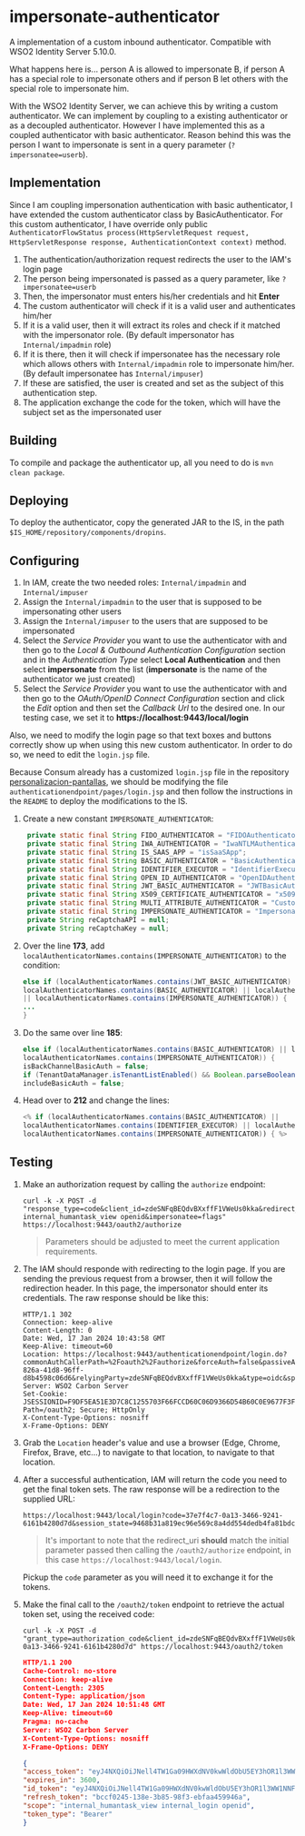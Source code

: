 # impersonate-authenticator

A implementation of a custom inbound authenticator. Compatible with WSO2 Identity Server 5.10.0.

What happens here is... person A is allowed to impersonate B, if person A has a special role to impersonate others and if person B let others with the special role to impersonate him.

With the WSO2 Identity Server, we can achieve this by writing a custom authenticator. We can implement by coupling to a existing authenticator or as a decoupled authenticator.
However I have implemented this as a coupled authenticator with basic authenticator. Reason behind this was the person I want to impersonate is sent in a query parameter (`?impersonatee=userb`).

## Implementation

Since I am coupling impersonation authentication with basic authenticator, I have extended the custom authenticator class by BasicAuthenticator. For this custom authenticator, I have override only public `AuthenticatorFlowStatus process(HttpServletRequest request, HttpServletResponse response, AuthenticationContext context)` method.

1. The authentication/authorization request redirects the user to the IAM's login page
2. The person being impersonated is passed as a query parameter, like `?impersonatee=userb`
3. Then, the impersonator must enters his/her credentials and hit **Enter**
4. The custom authenticator will check if it is a valid user and authenticates him/her
5. If it is a valid user, then it will extract its roles and check if it matched with the impersonator role. (By default impersonator has `Internal/impadmin` role)
6. If it is there, then it will check if impersonatee has the necessary role which allows others with `Internal/impadmin` role to impersonate him/her. (By default impersonatee has `Internal/impuser`)
7. If these are satisfied, the user is created and set as the subject of this authentication step.
8. The application exchange the code for the token, which will have the subject set as the impersonated user

## Building

To compile and package the authenticator up, all you need to do is `mvn clean package`.

## Deploying

To deploy the authenticator, copy the generated JAR to the IS, in the path `$IS_HOME/repository/components/dropins`.

## Configuring

1. In IAM, create the two needed roles: `Internal/impadmin` and `Internal/impuser`
2. Assign the `Internal/impadmin` to the user that is supposed to be impersonating other users
3. Assign the `Internal/impuser` to the users that are supposed to be impersonated
4. Select the *Service Provider* you want to use the authenticator with and then go to the *Local & Outbound Authentication Configuration* section and in the *Authentication Type* select **Local Authentication** and then select **impersonate** from the list (**impersonate** is the name of the authenticator we just created)
5. Select the *Service Provider* you want to use the authenticator with and then go to the *OAuth/OpenID Connect Configuration* section and click the *Edit* option and then set the *Callback Url* to the desired one. In our testing case, we set it to **https://localhost:9443/local/login**

Also, we need to modify the login page so that text boxes and buttons correctly show up when using this new custom authenticator. In order to do so, we need to edit the `login.jsp` file.

Because Consum already has a customized `login.jsp` file in the repository [personalizacion-pantallas](https://desgitlab.consum.es/webConsum/iam/personalizacion-pantallas.git), we should be modifying the file `authenticationendpoint/pages/login.jsp` and then follow the instructions in the `README` to deploy the modifications to the IS.  

1. Create a new constant `IMPERSONATE_AUTHENTICATOR`:
   ```java
    private static final String FIDO_AUTHENTICATOR = "FIDOAuthenticator";
    private static final String IWA_AUTHENTICATOR = "IwaNTLMAuthenticator";
    private static final String IS_SAAS_APP = "isSaaSApp";
    private static final String BASIC_AUTHENTICATOR = "BasicAuthenticator";
    private static final String IDENTIFIER_EXECUTOR = "IdentifierExecutor";
    private static final String OPEN_ID_AUTHENTICATOR = "OpenIDAuthenticator";
    private static final String JWT_BASIC_AUTHENTICATOR = "JWTBasicAuthenticator";
    private static final String X509_CERTIFICATE_AUTHENTICATOR = "x509CertificateAuthenticator";
    private static final String MULTI_ATTRIBUTE_AUTHENTICATOR = "CustomMultiAttributeAuthenticator";
    private static final String IMPERSONATE_AUTHENTICATOR = "ImpersonateAuthenticator";
    private String reCaptchaAPI = null;
    private String reCaptchaKey = null;
   ```
2. Over the line **173**, add `localAuthenticatorNames.contains(IMPERSONATE_AUTHENTICATOR)` to the condition:
   ```java
   else if (localAuthenticatorNames.contains(JWT_BASIC_AUTHENTICATOR) ||
   localAuthenticatorNames.contains(BASIC_AUTHENTICATOR) || localAuthenticatorNames.contains(MULTI_ATTRIBUTE_AUTHENTICATOR)
   || localAuthenticatorNames.contains(IMPERSONATE_AUTHENTICATOR)) {
   ...
   }
   ```
3. Do the same over line **185**:
   ```java
   else if (localAuthenticatorNames.contains(BASIC_AUTHENTICATOR) || localAuthenticatorNames.contains(MULTI_ATTRIBUTE_AUTHENTICATOR) || 
   localAuthenticatorNames.contains(IMPERSONATE_AUTHENTICATOR)) {
   isBackChannelBasicAuth = false;
   if (TenantDataManager.isTenantListEnabled() && Boolean.parseBoolean(request.getParameter(IS_SAAS_APP))) {
   includeBasicAuth = false;
   ```
4. Head over to **212** and change the lines:

   ```java
   <% if (localAuthenticatorNames.contains(BASIC_AUTHENTICATOR) || 
   localAuthenticatorNames.contains(IDENTIFIER_EXECUTOR) || localAuthenticatorNames.contains(MULTI_ATTRIBUTE_AUTHENTICATOR)) || 
   localAuthenticatorNames.contains(IMPERSONATE_AUTHENTICATOR)) { %>
   ```


## Testing

1. Make an authorization request by calling the `authorize` endpoint:
   ```shell
   curl -k -X POST -d "response_type=code&client_id=zdeSNFqBEQdvBXxffF1VWeUs0kka&redirect_uri=https://localhost:9443/local/login&scope=internal_login internal_humantask_view openid&impersonatee=flags" https://localhost:9443/oauth2/authorize
   ```
    > Parameters should be adjusted to meet the current application requirements.

2. The IAM should responde with redirecting to the login page. If you are sending the previous request from a browser, then it will follow the redirection header. In this page, the impersonator should enter its credentials. 
   The raw response should be like this:
   ```text
   HTTP/1.1 302
   Connection: keep-alive
   Content-Length: 0
   Date: Wed, 17 Jan 2024 10:43:58 GMT
   Keep-Alive: timeout=60
   Location: https://localhost:9443/authenticationendpoint/login.do?commonAuthCallerPath=%2Foauth2%2Fauthorize&forceAuth=false&passiveAuth=false&tenantDomain=carbon.super&sessionDataKey=24d22839-826a-41d8-96ff-d8b4598c06d6&relyingParty=zdeSNFqBEQdvBXxffF1VWeUs0kka&type=oidc&sp=local&isSaaSApp=false&authenticators=ImpersonateAuthenticator%3ALOCAL
   Server: WSO2 Carbon Server
   Set-Cookie: JSESSIONID=F9DF5EA51E3D7C8C1255703F66FCCD60C06D9366D54B60C0E9677F3F11E1E558C6F62EC491413B00436B9196871982FE71B32CF75620D5866DFFE80913C1E71A4E3D7D78217CC30E4FCCE07777151AA45D9F8A6A6619A85014710BCBBD65CEDFB849F9C356508ACD52AA12A88E3F67945A0EC2CB5070CC31FC7D66C7B7F259EF; Path=/oauth2; Secure; HttpOnly
   X-Content-Type-Options: nosniff
   X-Frame-Options: DENY
   ```   
3. Grab the `Location` header's value and use a browser (Edge, Chrome, Firefox, Brave, etc...) to navigate to that location, to navigate to that location.
4. After a successful authentication, IAM will return the code you need to get the final token sets. The raw response will be a redirection to the supplied URL:

   ```text
   https://localhost:9443/local/login?code=37e7f4c7-0a13-3466-9241-6161b4280d7d&session_state=9468b31a819ec96e569c8a4dd554dedb4fa81bdc0066e4552e684f9655a8ab64.4jS2Rizee0ZvPpkdpkdfVA
   ```

   > It's important to note that the redirect_uri **should** match the initial parameter passed then calling the `/oauth2/authorize` endpoint, in this case `https://localhost:9443/local/login`.
   
   Pickup the `code` parameter as you will need it to exchange it for the tokens.
5. Make the final call to the `/oauth2/token` endpoint to retrieve the actual token set, using the received code:

   ```shell
   curl -k -X POST -d "grant_type=authorization_code&client_id=zdeSNFqBEQdvBXxffF1VWeUs0kka&client_secret=qeIaf2BB64HtB9EmrogrbODR6P8a&redirect_uri=https://localhost:9443/local/login&code=37e7f4c7-0a13-3466-9241-6161b4280d7d" https://localhost:9443/oauth2/token
   ```

   ```json
   HTTP/1.1 200
   Cache-Control: no-store
   Connection: keep-alive
   Content-Length: 2305
   Content-Type: application/json
   Date: Wed, 17 Jan 2024 10:51:48 GMT
   Keep-Alive: timeout=60
   Pragma: no-cache
   Server: WSO2 Carbon Server
   X-Content-Type-Options: nosniff
   X-Frame-Options: DENY
   
   {
   "access_token": "eyJ4NXQiOiJNell4TW1Ga09HWXdNV0kwWldObU5EY3hOR1l3WW1NNFpUQTNNV0kyT...",
   "expires_in": 3600,
   "id_token": "eyJ4NXQiOiJNell4TW1Ga09HWXdNV0kwWldObU5EY3hOR1l3WW1NNFpUQTNNV0kyTkRBelpHUXpO...",
   "refresh_token": "bccf0245-138e-3b85-98f3-ebfaa459946a",
   "scope": "internal_humantask_view internal_login openid",
   "token_type": "Bearer"
   }
   ```